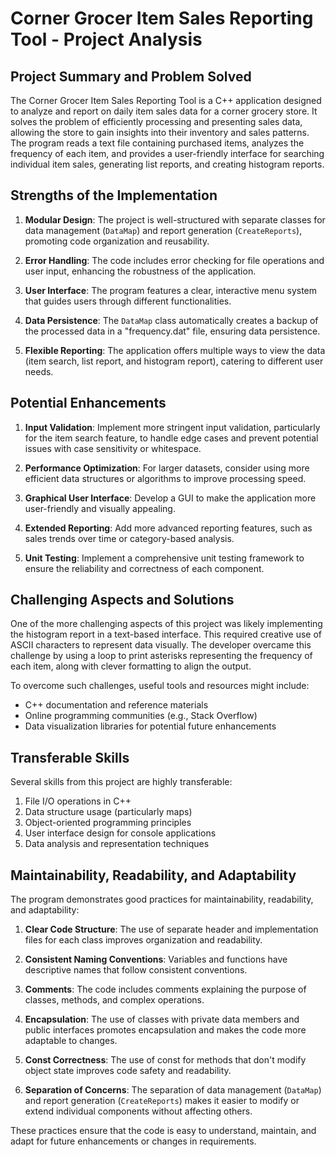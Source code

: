 # Corner Grocer Item Sales Reporting Tool - Project Analysis

## Project Summary and Problem Solved
The Corner Grocer Item Sales Reporting Tool is a C++ application designed to analyze and report on daily item sales data for a corner grocery store. It solves the problem of efficiently processing and presenting sales data, allowing the store to gain insights into their inventory and sales patterns. The program reads a text file containing purchased items, analyzes the frequency of each item, and provides a user-friendly interface for searching individual item sales, generating list reports, and creating histogram reports.

## Strengths of the Implementation

1. **Modular Design**: The project is well-structured with separate classes for data management (`DataMap`) and report generation (`CreateReports`), promoting code organization and reusability.

2. **Error Handling**: The code includes error checking for file operations and user input, enhancing the robustness of the application.

3. **User Interface**: The program features a clear, interactive menu system that guides users through different functionalities.

4. **Data Persistence**: The `DataMap` class automatically creates a backup of the processed data in a "frequency.dat" file, ensuring data persistence.

5. **Flexible Reporting**: The application offers multiple ways to view the data (item search, list report, and histogram report), catering to different user needs.

## Potential Enhancements

1. **Input Validation**: Implement more stringent input validation, particularly for the item search feature, to handle edge cases and prevent potential issues with case sensitivity or whitespace.

2. **Performance Optimization**: For larger datasets, consider using more efficient data structures or algorithms to improve processing speed.

3. **Graphical User Interface**: Develop a GUI to make the application more user-friendly and visually appealing.

4. **Extended Reporting**: Add more advanced reporting features, such as sales trends over time or category-based analysis.

5. **Unit Testing**: Implement a comprehensive unit testing framework to ensure the reliability and correctness of each component.

## Challenging Aspects and Solutions

One of the more challenging aspects of this project was likely implementing the histogram report in a text-based interface. This required creative use of ASCII characters to represent data visually. The developer overcame this challenge by using a loop to print asterisks representing the frequency of each item, along with clever formatting to align the output.

To overcome such challenges, useful tools and resources might include:
- C++ documentation and reference materials
- Online programming communities (e.g., Stack Overflow)
- Data visualization libraries for potential future enhancements

## Transferable Skills

Several skills from this project are highly transferable:
1. File I/O operations in C++
2. Data structure usage (particularly maps)
3. Object-oriented programming principles
4. User interface design for console applications
5. Data analysis and representation techniques

## Maintainability, Readability, and Adaptability

The program demonstrates good practices for maintainability, readability, and adaptability:

1. **Clear Code Structure**: The use of separate header and implementation files for each class improves organization and readability.

2. **Consistent Naming Conventions**: Variables and functions have descriptive names that follow consistent conventions.

3. **Comments**: The code includes comments explaining the purpose of classes, methods, and complex operations.

4. **Encapsulation**: The use of classes with private data members and public interfaces promotes encapsulation and makes the code more adaptable to changes.

5. **Const Correctness**: The use of const for methods that don't modify object state improves code safety and readability.

6. **Separation of Concerns**: The separation of data management (`DataMap`) and report generation (`CreateReports`) makes it easier to modify or extend individual components without affecting others.

These practices ensure that the code is easy to understand, maintain, and adapt for future enhancements or changes in requirements.
